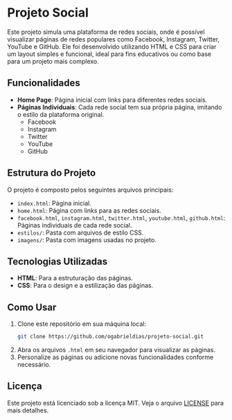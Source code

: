 # Projeto Social

Este projeto simula uma plataforma de redes sociais, onde é possível visualizar páginas de redes populares como Facebook, Instagram, Twitter, YouTube e GitHub. Ele foi desenvolvido utilizando HTML e CSS para criar um layout simples e funcional, ideal para fins educativos ou como base para um projeto mais complexo.

## Funcionalidades

- **Home Page**: Página inicial com links para diferentes redes sociais.
- **Páginas Individuais**: Cada rede social tem sua própria página, imitando o estilo da plataforma original.
  - Facebook
  - Instagram
  - Twitter
  - YouTube
  - GitHub

## Estrutura do Projeto

O projeto é composto pelos seguintes arquivos principais:
- `index.html`: Página inicial.
- `home.html`: Página com links para as redes sociais.
- `facebook.html`, `instagram.html`, `twitter.html`, `youtube.html`, `github.html`: Páginas individuais de cada rede social.
- `estilos/`: Pasta com arquivos de estilo CSS.
- `imagens/`: Pasta com imagens usadas no projeto.
  
## Tecnologias Utilizadas

- **HTML**: Para a estruturação das páginas.
- **CSS**: Para o design e a estilização das páginas.

## Como Usar

1. Clone este repositório em sua máquina local:
    ```bash
    git clone https://github.com/ogabrieldias/projeto-social.git
    ```
2. Abra os arquivos `.html` em seu navegador para visualizar as páginas.
3. Personalize as páginas ou adicione novas funcionalidades conforme necessário.

## Licença

Este projeto está licenciado sob a licença MIT. Veja o arquivo [LICENSE](LICENSE) para mais detalhes.

